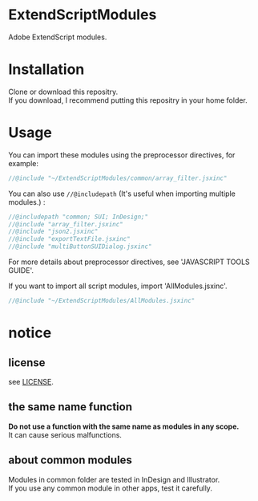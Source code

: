 # ExtendScriptModules
Adobe ExtendScript modules.  

# Installation
Clone or download this repositry.  
If you download, I recommend putting this repositry in your home folder.

# Usage
You can import these modules using the preprocessor directives, for example:
```javascript
//@include "~/ExtendScriptModules/common/array_filter.jsxinc"
```

You can also use `//@includepath` 
(It's useful when importing multiple modules.) :

```javascript
//@includepath "common; SUI; InDesign;"
//@include "array_filter.jsxinc"
//@include "json2.jsxinc"
//@include "exportTextFile.jsxinc"
//@include "multiButtonSUIDialog.jsxinc"
```

For more details about preprocessor directives, see 'JAVASCRIPT TOOLS GUIDE'.

If you want to import all script modules, import 'AllModules.jsxinc'.
```javascript
//@include "~/ExtendScriptModules/AllModules.jsxinc"
```

# notice
## license
see [LICENSE](LICENSE).

## the same name function
**Do not use a function with the same name as modules in any scope.**  
It can cause serious malfunctions.

## about common modules
Modules in common folder are tested in InDesign and Illustrator.  
If you use any common module in other apps, test it carefully.

